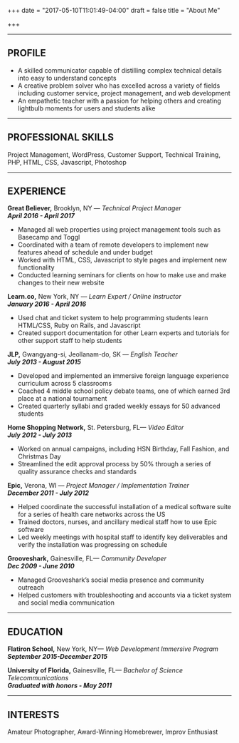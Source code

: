 +++
date = "2017-05-10T11:01:49-04:00"
draft = false
title = "About Me"

+++

------

PROFILE
------

 - A skilled communicator capable of distilling complex technical details into easy to understand concepts
 - A creative problem solver who has excelled across a variety of fields including customer service, project management, and web development
 - An empathetic teacher with a passion for helping others and creating lightbulb moments for users and students alike

------

PROFESSIONAL SKILLS
------

Project Management, WordPress, Customer Support, Technical Training, PHP, HTML, CSS, Javascript, Photoshop

------

EXPERIENCE
------

**Great Believer,** Brooklyn, NY — *Technical Project Manager*
<br> ***April 2016 - April 2017*** <br>

 - Managed all web properties using project management tools such as Basecamp and Toggl<br>
 - Coordinated with a team of remote developers to implement new features ahead of schedule and under budget<br>
 - Worked with HTML, CSS, Javascript to style pages and implement new functionality<br>
 - Conducted learning seminars for clients on how to make use and make changes to their new website


**Learn.co,** New York, NY — *Learn Expert / Online Instructor*
<br> ***January 2016 - April 2016***<br>

 - Used chat and ticket system to help programming students learn HTML/CSS, Ruby on Rails, and Javascript<br>
 - Created support documentation for other Learn experts and tutorials for other support staff to help students


**JLP,** Gwangyang-si, Jeollanam-do, SK — *English Teacher*
<br> ***July 2013 - August 2015*** <br>

 - Developed and implemented an immersive foreign language experience curriculum across 5 classrooms<br>
 - Coached 4 middle school policy debate teams, one of which earned 3rd place at a national tournament<br>
 - Created quarterly syllabi and graded weekly essays for 50 advanced students

**Home Shopping Network,** St. Petersburg, FL— *Video Editor*
<br> ***July 2012 - July 2013***<br>

 - Worked on annual campaigns, including HSN Birthday, Fall Fashion, and Christmas Day<br>
 - Streamlined the edit approval process by 50%  through a series of quality assurance checks and standards

**Epic,** Verona, WI — *Project Manager / Implementation Trainer*
<br> ***December 2011 - July 2012***<br>

 - Helped coordinate the successful installation of a medical software suite for a series of health care networks across the US<br>
 - Trained doctors, nurses, and ancillary medical staff how to use Epic software<br>
 - Led weekly meetings with hospital staff to identify key deliverables and verify the installation was progressing on schedule

**Grooveshark,** Gainesville, FL— *Community Developer*
<br> ***Dec 2009 - June  2010***<br>

 - Managed Grooveshark’s social media presence and community outreach<br>
 - Helped customers with troubleshooting and accounts via a ticket system and social media communication

------

EDUCATION
------

**Flatiron School,** New York, NY— *Web Development Immersive Program*<br>
***September 2015-December 2015***

**University of Florida,** Gainesville, FL— *Bachelor of Science Telecommunications*<br>
***Graduated with honors - May 2011***

------

INTERESTS
------
Amateur Photographer, Award-Winning Homebrewer, Improv Enthusiast 
